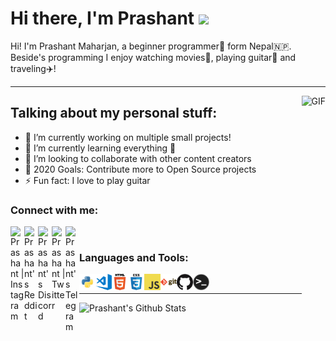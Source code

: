 # Hi there, I'm Prashant <img src="https://raw.githubusercontent.com/MartinHeinz/MartinHeinz/master/wave.gif" width="30px">
Hi! I'm Prashant Maharjan, a beginner programmer🚀 form Nepal🇳🇵. Beside's programming I enjoy watching movies🎥, playing guitar🎸 and traveling✈️!
<hr>
<img align="right" alt="GIF" src="https://media.giphy.com/media/USV0ym3bVWQJJmNu3N/giphy.gif" height="350px"/>

## Talking about my personal stuff:
- 🔭 I’m currently working on multiple small projects!
- 🌱 I’m currently learning everything 🤣
- 👯 I’m looking to collaborate with other content creators
- 🥅 2020 Goals: Contribute more to Open Source projects
- ⚡ Fun fact: I love to play guitar

### Connect with me:
[<img align="left" alt="Prashant | Instagram" width="22px" src="https://cdn.jsdelivr.net/npm/simple-icons@v3/icons/instagram.svg" />][instagram]
[<img align="left" alt="Prashant's Reddit" width="22px" src="https://cdn.jsdelivr.net/npm/simple-icons@v3/icons/reddit.svg" />][Reddit]
[<img align="left" alt="Prashant's Discord" width="22px" src="https://cdn.jsdelivr.net/npm/simple-icons@v3/icons/discord.svg" />][Discord]
[<img align="left" alt="Prashant | Twitter" width="22px" src="https://cdn.jsdelivr.net/npm/simple-icons@v3/icons/twitter.svg" />][twitter]
[<img align="left" alt="Prashant's Telegram" width="22px" src="https://cdn.jsdelivr.net/npm/simple-icons@v3/icons/telegram.svg" />][telegram]

<br />

### Languages and Tools:

<img align="left" alt="Python" width="26px" src="https://raw.githubusercontent.com/github/explore/80688e429a7d4ef2fca1e82350fe8e3517d3494d/topics/python/python.png">
<img align="left" alt="Visual Studio Code" width="26px" src="https://raw.githubusercontent.com/github/explore/80688e429a7d4ef2fca1e82350fe8e3517d3494d/topics/visual-studio-code/visual-studio-code.png" />
<img align="left" alt="HTML5" width="26px" src="https://raw.githubusercontent.com/github/explore/80688e429a7d4ef2fca1e82350fe8e3517d3494d/topics/html/html.png" />
<img align="left" alt="CSS3" width="26px" src="https://raw.githubusercontent.com/github/explore/80688e429a7d4ef2fca1e82350fe8e3517d3494d/topics/css/css.png" />
<img align="left" alt="JavaScript" width="26px" src="https://raw.githubusercontent.com/github/explore/80688e429a7d4ef2fca1e82350fe8e3517d3494d/topics/javascript/javascript.png" />
<img align="left" alt="Git" width="26px" src="https://raw.githubusercontent.com/github/explore/80688e429a7d4ef2fca1e82350fe8e3517d3494d/topics/git/git.png" />
<img align="left" alt="GitHub" width="26px" src="https://raw.githubusercontent.com/github/explore/78df643247d429f6cc873026c0622819ad797942/topics/github/github.png" />
<img align="left" alt="HTML5" width="26px" src="https://raw.githubusercontent.com/github/explore/80688e429a7d4ef2fca1e82350fe8e3517d3494d/topics/terminal/terminal.png" />

<br />
<hr>

<img align="left" alt="Prashant's Github Stats" src="https://github-readme-stats.vercel.app/api?username=PrashantMhrzn&show_icons=true&hide_border=true&theme=radical" />

[instagram]: https://www.instagram.com/_prashant.maharjan/
[reddit]: https://www.reddit.com/user/Agent640509-040147
[discord]: https://discord.com/channels/@me
[twitter]: https://twitter.com/mhrzn_prashant
[telegram]: https://t.me/prashant_mhrzn
